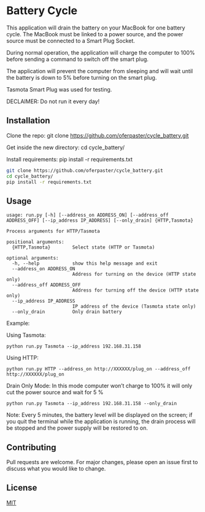 # Battery Cycle

This application will drain the battery on your MacBook for one battery cycle.
The MacBook must be linked to a power source, and the power source must be connected to a Smart Plug Socket.

During normal operation, the application will charge the computer to 100% before sending a command to switch off the smart plug.

The application will prevent the computer from sleeping and will wait until the battery is down to 5% before turning on the smart plug.

Tasmota Smart Plug was used for testing.

DECLAIMER: Do not run it every day!

## Installation

Clone the repo:
git clone https://github.com/oferpaster/cycle_battery.git

Get inside the new directory:
cd cycle_battery/

Install requirements:
pip install -r requirements.txt

```bash
git clone https://github.com/oferpaster/cycle_battery.git
cd cycle_battery/
pip install -r requirements.txt
```

## Usage

```
usage: run.py [-h] [--address_on ADDRESS_ON] [--address_off ADDRESS_OFF] [--ip_address IP_ADDRESS] [--only_drain] {HTTP,Tasmota}

Process arguments for HTTP/Tasmota

positional arguments:
  {HTTP,Tasmota}        Select state (HTTP or Tasmota)

optional arguments:
  -h, --help            show this help message and exit
  --address_on ADDRESS_ON
                        Address for turning on the device (HTTP state only)
  --address_off ADDRESS_OFF
                        Address for turning off the device (HTTP state only)
  --ip_address IP_ADDRESS
                        IP address of the device (Tasmota state only)
  --only_drain          Only drain battery
```
Example:

Using Tasmota:
```
python run.py Tasmota --ip_address 192.168.31.158
```

Using HTTP:
```
python run.py HTTP --address_on http://XXXXXX/plug_on --address_off http://XXXXXX/plug_on
```

Drain Only Mode:
In this mode computer won’t charge to 100% it will only cut the power source and wait for 5 %
```
python run.py Tasmota --ip_address 192.168.31.158 --only_drain
```

Note: Every 5 minutes, the battery level will be displayed on the screen; if you quit the terminal while the application is running, the drain process will be stopped and the power supply will be restored to on.
## Contributing

Pull requests are welcome. For major changes, please open an issue first
to discuss what you would like to change.

## License

[MIT](https://choosealicense.com/licenses/mit/)